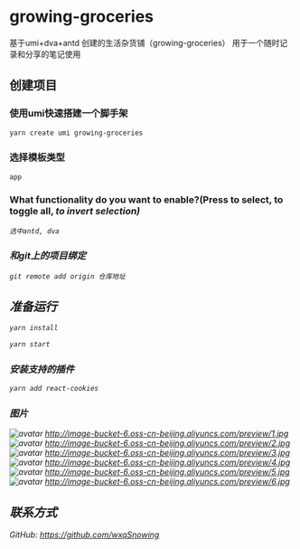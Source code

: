 # growing-groceries
基于umi+dva+antd 创建的生活杂货铺（growing-groceries）
用于一个随时记录和分享的笔记使用

## 创建项目
### 使用umi快速搭建一个脚手架
```bash
yarn create umi growing-groceries
```
### 选择模板类型
    app
### What functionality do you want to enable?(Press <space> to select, <a> to toggle all, <i> to invert selection)
    选中antd, dva

### 和git上的项目绑定
    git remote add origin 仓库地址

## 准备运行

```bash
yarn install
```

```bash
yarn start
```

### 安装支持的插件

```bash
yarn add react-cookies
```
### 图片
![avatar](http://image-bucket-6.oss-cn-beijing.aliyuncs.com/preview/1.jpg)
http://image-bucket-6.oss-cn-beijing.aliyuncs.com/preview/1.jpg
![avatar](http://image-bucket-6.oss-cn-beijing.aliyuncs.com/preview/2.jpg)
http://image-bucket-6.oss-cn-beijing.aliyuncs.com/preview/2.jpg
![avatar](http://image-bucket-6.oss-cn-beijing.aliyuncs.com/preview/3.jpg)
http://image-bucket-6.oss-cn-beijing.aliyuncs.com/preview/3.jpg
![avatar](http://image-bucket-6.oss-cn-beijing.aliyuncs.com/preview/4.jpg)
http://image-bucket-6.oss-cn-beijing.aliyuncs.com/preview/4.jpg
![avatar](http://image-bucket-6.oss-cn-beijing.aliyuncs.com/preview/5.jpg)
http://image-bucket-6.oss-cn-beijing.aliyuncs.com/preview/5.jpg
![avatar](http://image-bucket-6.oss-cn-beijing.aliyuncs.com/preview/6.jpg)
http://image-bucket-6.oss-cn-beijing.aliyuncs.com/preview/6.jpg

## 联系方式
GitHub:  https://github.com/wxqSnowing